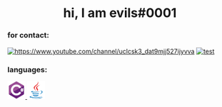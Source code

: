 <h1 align="center">hi, I am evils#0001</h1>
<h3 align="center"></h3>

<h3 align="left">for contact:</h3>
<p align="left">
<a href="https://www.youtube.com/c/EvilsCord" target="blank"><img align="center" src="https://raw.githubusercontent.com/rahuldkjain/github-profile-readme-generator/master/src/images/icons/Social/youtube.svg" alt="https://www.youtube.com/channel/uclcsk3_dat9mjj527ijyvva" height="30" width="40" /></a>
<a href="https://discord.com/users/250903841099350016" target="blank"><img align="center" src="https://raw.githubusercontent.com/rahuldkjain/github-profile-readme-generator/master/src/images/icons/Social/discord.svg" alt="test" height="30" width="40" /></a>
</p>

<h3 align="left">languages:</h3>
<p align="left"> <a href="https://www.w3schools.com/cs/" target="_blank"> <img src="https://raw.githubusercontent.com/devicons/devicon/master/icons/csharp/csharp-original.svg" alt="csharp" width="40" height="40"/> </a> <a href="https://www.java.com" target="_blank"> <img src="https://raw.githubusercontent.com/devicons/devicon/master/icons/java/java-original.svg" alt="java" width="40" height="40"/> </a> </p>

